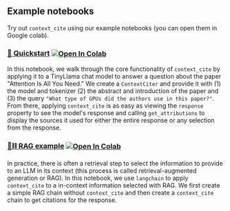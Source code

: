 ## Example notebooks

Try out `context_cite` using our example notebooks (you can open them in Google colab).

### [🤗 Quickstart](https://github.com/MadryLab/context-cite/blob/main/notebooks/quickstart_example.ipynb) <a target="_blank" href="https://colab.research.google.com/github/MadryLab/context-cite/blob/main/notebooks/quickstart_example.ipynb"><img align="center" src="https://colab.research.google.com/assets/colab-badge.svg" alt="Open In Colab"/> </a>

In this notebook, we walk through the core functionality of `context_cite` by applying it to a TinyLlama chat model to answer a question about the paper "Attention Is All You Need."
We create a `ContextCiter` and provide it with (1) the model and tokenizer (2) the abstract and introduction of the paper and (3) the query `"What type of GPUs did the authors use in this paper?"`. 
From there, applying `context_cite` is as easy as viewing the `response` property to see the model's response and calling `get_attributions` to display the sources it used for either the entire response or any selection from the response.

### [🦜⛓️ RAG example](https://github.com/MadryLab/context-cite/blob/main/notebooks/rag_langchain_example.ipynb) <a target="_blank" href="https://colab.research.google.com/github/MadryLab/context-cite/blob/main/notebooks/rag_langchain_example.ipynb"> <img align="center" src="https://colab.research.google.com/assets/colab-badge.svg" alt="Open In Colab"/></a>

In practice, there is often a retrieval step to select the information to provide to an LLM in its context (this process is called retrieval-augmented generation or RAG).
In this notebook, we use `langchain` to apply `context_cite` to a in-context information selected with RAG.
We first create a simple RAG chain without `context_cite` and then create a `context_cite` chain to get citations for the response.